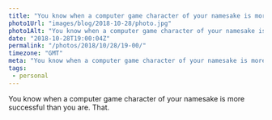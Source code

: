 ```yaml
---
title: "You know when a computer game character of your namesake is more successful than you are. That."
photo1Url: "images/blog/2018-10-28/photo.jpg"
photo1Alt: "You know when a computer game character of your namesake is more successful than you are. That."
date: "2018-10-28T19:00:04Z"
permalink: "/photos/2018/10/28/19-00/"
timezone: "GMT"
meta: "You know when a computer game character of your namesake is more successful than you are. That."
tags:
 - personal
---
```

You know when a computer game character of your namesake is more successful than you are. That.
